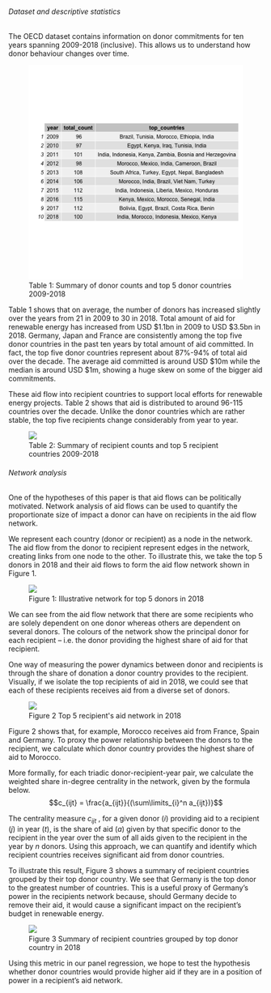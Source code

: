 ###### Dataset and descriptive statistics
The OECD dataset contains information on donor commitments for ten years spanning 2009-2018 (inclusive). This allows us to understand how donor behaviour changes over time. 

<figure> 
    <img class="responsive-img" src="Output/donor_table.png">
    <figcaption>Table 1: Summary of donor counts and top 5 donor countries 2009-2018</figcaption>
</figure>

Table 1 shows that on average, the number of donors has increased slightly over the years from 21 in 2009 to 30 in 2018. Total amount of aid for renewable energy has increased from USD \$1.1bn in 2009 to USD \$3.5bn in 2018. Germany, Japan and France are consistently among the top five donor countries in the past ten years by total amount of aid committed. In fact, the top five donor countries represent about 87%-94% of total aid over the decade. The average aid committed is around USD $10m while the median is around USD \$1m,  showing a huge skew on some of the bigger aid commitments. 

These aid flow into recipient countries to support local efforts for renewable energy projects. Table 2 shows that aid is distributed to around 96-115 countries over the decade. Unlike the donor countries which are rather stable, the top five recipients change considerably from year to year. 

<figure> 
    <img class="responsive-img" src="/static/pictures/foreignaid/recipient_table.png">
    <figcaption>Table 2: Summary of recipient counts and top 5 recipient countries 2009-2018</figcaption>
</figure>

###### Network analysis
One of the hypotheses of this paper is that aid flows can be politically motivated. Network analysis of aid flows can be used to quantify the proportionate size of impact a donor can have on recipients in the aid flow network. 

We represent each country (donor or recipient) as a node in the network. The aid flow from the donor to recipient represent edges in the network, creating links from one node to the other. To illustrate this, we take the top 5 donors in 2018 and their aid flows to form the aid flow network shown in Figure 1.

<figure> 
    <img class="responsive-img" src="/static/pictures/foreignaid/top5_network.png">
    <figcaption>Figure 1: Illustrative network for top 5 donors in 2018</figcaption>
</figure>

We can see from the aid flow network that there are some recipients who are solely dependent on one donor whereas others are dependent on several donors. The colours of the network show the principal donor for each recipient – i.e. the donor providing the highest share of aid for that recipient. 

One way of measuring the power dynamics between donor and recipients is through the share of donation a donor country provides to the recipient. Visually, if we isolate the top recipients of aid in 2018, we could see that each of these recipients receives aid from a diverse set of donors. 

<figure> 
    <img class="responsive-img" src="/static/pictures/foreignaid/significant_recipients.png">
    <figcaption>Figure 2 Top 5 recipient's aid network in 2018</figcaption>
</figure>

Figure 2 shows that, for example, Morocco receives aid from France, Spain and Germany. To proxy the power relationship between the donors to the recipient, we calculate which donor country provides the highest share of aid to Morocco. 

More formally, for each triadic donor-recipient-year pair, we calculate the weighted share in-degree centrality in the network, given by the formula below. 
$$c_{ijt} = \frac{a_{ijt}}{(\sum\limits_{i}^n a_{ijt})}$$

The centrality measure $c_{ijt}$ , for a given donor ($i$) providing aid to a recipient ($j$) in year ($t$), is the share of aid ($a$) given by that specific donor to the recipient in the year over the sum of all aids given to the recipient in the year by $n$ donors. Using this approach, we can quantify and identify which recipient countries receives significant aid from donor countries.  

To illustrate this result, Figure 3 shows a summary of recipient countries grouped by their top donor country. We see that Germany is the top donor to the greatest number of countries. This is a useful proxy of Germany’s power in the recipients network because, should Germany decide to remove their aid, it would cause a significant impact on the recipient’s budget in renewable energy. 

<figure> 
    <img class="responsive-img" src="/static/pictures/foreignaid/recipients_group.png">
    <figcaption>Figure 3 Summary of recipient countries grouped by top donor country in 2018</figcaption>
</figure>

Using this metric in our panel regression, we hope to test the hypothesis whether donor countries would provide higher aid if they are in a position of power in a recipient’s aid network. 
